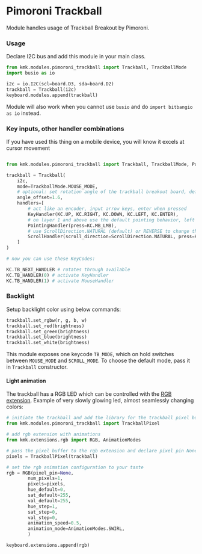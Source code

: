 # Pimoroni Trackball

Module handles usage of Trackball Breakout by Pimoroni.

### Usage

Declare I2C bus and add this module in your main class.

```python
from kmk.modules.pimoroni_trackball import Trackball, TrackballMode
import busio as io

i2c = io.I2C(scl=board.D3, sda=board.D2)
trackball = Trackball(i2c)
keyboard.modules.append(trackball)
```

Module will also work when you cannot use `busio` and do `import bitbangio as io` instead.

### Key inputs, other handler combinations

If you have used this thing on a mobile device, you will know it excels at cursor movement

```python

from kmk.modules.pimoroni_trackball import Trackball, TrackballMode, PointingHandler, KeyHandler, ScrollHandler, ScrollDirection

trackball = Trackball(
    i2c, 
    mode=TrackballMode.MOUSE_MODE, 
    # optional: set rotation angle of the trackball breakout board, default is 1
    angle_offset=1.6, 
    handlers=[
        # act like an encoder, input arrow keys, enter when pressed
        KeyHandler(KC.UP, KC.RIGHT, KC.DOWN, KC.LEFT, KC.ENTER), 
        # on layer 1 and above use the default pointing behavior, left click when pressed
        PointingHandler(press=KC.MB_LMB),
        # use ScrollDirection.NATURAL (default) or REVERSE to change the scrolling direction, left click when pressed
        ScrollHandler(scroll_direction=ScrollDirection.NATURAL, press=KC.MB_LMB)
    ]
)

# now you can use these KeyCodes:

KC.TB_NEXT_HANDLER # rotates through available 
KC.TB_HANDLER(0) # activate KeyHandler 
KC.TB_HANDLER(1) # activate MouseHandler

```


### Backlight

Setup backlight color using below commands:

```python
trackball.set_rgbw(r, g, b, w)
trackball.set_red(brightness)
trackball.set_green(brightness)
trackball.set_blue(brightness)
trackball.set_white(brightness)
```

This module exposes one keycode `TB_MODE`, which on hold switches between `MOUSE_MODE` and `SCROLL_MODE`.
To choose the default mode, pass it in `Trackball` constructor.


#### Light animation

The trackball has a RGB LED which can be controlled with the [RGB extension](http://kmkfw.io/docs/rgb).
Example of very slowly glowing led, almost seamlessly changing colors:

```python
# initiate the trackball and add the library for the trackball pixel buffer
from kmk.modules.pimoroni_trackball import TrackballPixel

# add rgb extension with animations
from kmk.extensions.rgb import RGB, AnimationModes

# pass the pixel buffer to the rgb extension and declare pixel pin None
pixels = TrackballPixel(trackball)

# set the rgb animation configuration to your taste
rgb = RGB(pixel_pin=None,
        num_pixels=1,
        pixels=pixels,
        hue_default=0,
        sat_default=255,
        val_default=255,
        hue_step=1,
        sat_step=0,
        val_step=0,
        animation_speed=0.5,
        animation_mode=AnimationModes.SWIRL,
        )

keyboard.extensions.append(rgb)
```
